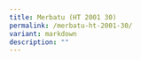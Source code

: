 ```yaml
---
title: Merbatu (HT 2001 30)
permalink: /merbatu-ht-2001-30/
variant: markdown
description: ""
---
```

